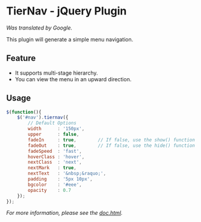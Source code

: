 # TierNav - jQuery Plugin

*Was translated by Google.*

This plugin will generate a simple menu navigation.

## Feature

* It supports multi-stage hierarchy.
* You can view the menu in an upward direction.

## Usage

```javascript
$(function(){
    $('#nav').tiernav({
        // Default Options
        width      : '150px',
        upper      : false,
        fadeIn     : true,        // If false, use the show() function instead.
        fadeOut    : true,        // If false, use the hide() function instead.
        fadeSpeed  : 'fast',
        hoverClass : 'hover',
        nextClass  : 'next',
        nextMark   : true,
        nextText   : '&nbsp;&raquo;',
        padding    : '5px 10px',
        bgcolor    : '#eee',
        opacity    : 0.7
    });
});
```

*For more information, please see the [doc.html](https://github.com/miriyau/jquery.tiernav/doc.html).*
